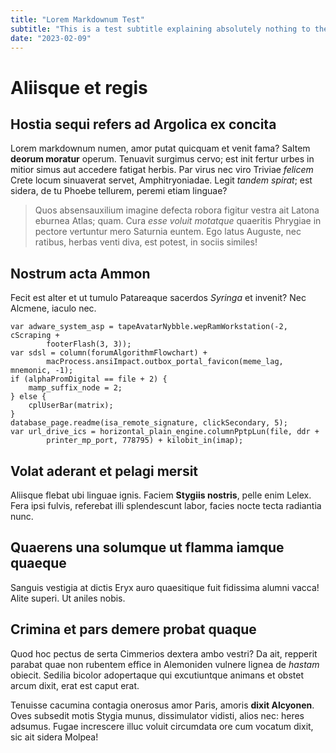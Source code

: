 ```yaml
---
title: "Lorem Markdownum Test"
subtitle: "This is a test subtitle explaining absolutely nothing to the user."
date: "2023-02-09"
---
```


# Aliisque et regis

## Hostia sequi refers ad Argolica ex concita

Lorem markdownum numen, amor putat quicquam et venit fama? Saltem **deorum
moratur** operum. Tenuavit surgimus cervo; est init fertur urbes in mitior simus
aut accedere fatigat herbis. Par virus nec viro Triviae *felicem* Crete locum
sinuaverat servet, Amphitryoniadae. Legit *tandem spirat*; est sidera, de tu
Phoebe tellurem, peremi etiam linguae?

> Quos absensauxilium imagine defecta robora figitur vestra ait Latona eburnea
> Atlas; quam. Cura *esse voluit motatque* quaeritis Phrygiae in pectore
> vertuntur mero Saturnia euntem. Ego latus Auguste, nec ratibus, herbas venti
> diva, est potest, in sociis similes!

## Nostrum acta Ammon

Fecit est alter et ut tumulo Patareaque sacerdos *Syringa* et invenit? Nec
Alcmene, iaculo nec.

    var adware_system_asp = tapeAvatarNybble.wepRamWorkstation(-2, cScraping +
            footerFlash(3, 3));
    var sdsl = column(forumAlgorithmFlowchart) +
            macProcess.ansiImpact.outbox_portal_favicon(meme_lag, mnemonic, -1);
    if (alphaPromDigital == file + 2) {
        mamp_suffix_node = 2;
    } else {
        cplUserBar(matrix);
    }
    database_page.readme(isa_remote_signature, clickSecondary, 5);
    var url_drive_ics = horizontal_plain_engine.columnPptpLun(file, ddr +
            printer_mp_port, 778795) + kilobit_in(imap);

## Volat aderant et pelagi mersit

Aliisque flebat ubi linguae ignis. Faciem **Stygiis nostris**, pelle enim Lelex.
Fera ipsi fulvis, referebat illi splendescunt labor, facies nocte tecta
radiantia nunc.

## Quaerens una solumque ut flamma iamque quaeque

Sanguis vestigia at dictis Eryx auro quaesitique fuit fidissima alumni vacca!
Alite superi. Ut aniles nobis.

## Crimina et pars demere probat quaque

Quod hoc pectus de serta Cimmerios dextera ambo vestri? Da ait, repperit parabat
quae non rubentem effice in Alemoniden vulnere lignea de *hastam* obiecit.
Sedilia bicolor adopertaque qui excutiuntque animans et obstet arcum dixit, erat
est caput erat.

Tenuisse cacumina contagia onerosus amor Paris, amoris **dixit Alcyonen**. Oves
subsedit motis Stygia munus, dissimulator vidisti, alios nec: heres adsumus.
Fugae increscere illuc voluit circumdata ore cum vocatum dixit, sic ait sidera
Molpea!